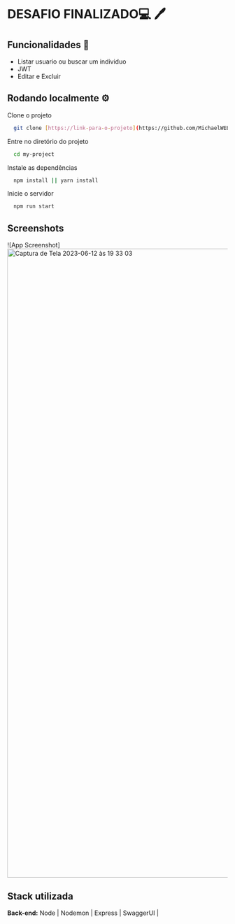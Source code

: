 
# DESAFIO FINALIZADO💻 🖊 



## Funcionalidades   💎 


- Listar usuario ou buscar um individuo
- JWT
- Editar e Excluir


## Rodando localmente  ⚙️ 

Clone o projeto 

```bash
  git clone [https://link-para-o-projeto](https://github.com/MichaelWEB3/vagas)
```

Entre no diretório do projeto 

```bash
  cd my-project
```

Instale as dependências 

```bash
  npm install || yarn install
```

Inicie o servidor 

```bash
  npm run start 
```


## Screenshots

![App Screenshot]<img width="1440" alt="Captura de Tela 2023-06-12 às 19 33 03" src="https://github.com/MichaelWEB3/vagas/assets/55338900/6681d00b-d4c2-4553-b831-4c2b90e87a6c">

## Stack utilizada

**Back-end:** Node | Nodemon | Express | SwaggerUI | 

